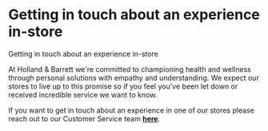 # Getting in touch about an experience in-store

Getting in touch about an experience in-store

At Holland & Barrett we're committed to championing health and wellness through personal solutions with empathy and understanding. We expect our stores to live up to this promise so if you feel you've been let down or received incredible service we want to know.

If you want to get in touch about an experience in one of our stores please reach out to our Customer Service team [**here**](https://help.hollandandbarrett.com/hc/en-gb/articles/20011957983378-Contact-us).
